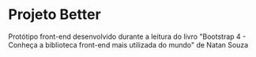 # Projeto Better
Protótipo front-end desenvolvido durante a leitura do livro "Bootstrap 4 - Conheça a biblioteca front-end mais utilizada do mundo" de Natan Souza
